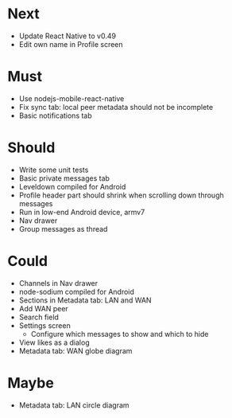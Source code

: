 # Next

- Update React Native to v0.49
- Edit own name in Profile screen

# Must

- Use nodejs-mobile-react-native
- Fix sync tab: local peer metadata should not be incomplete
- Basic notifications tab

# Should

- Write some unit tests
- Basic private messages tab
- Leveldown compiled for Android
- Profile header part should shrink when scrolling down through messages
- Run in low-end Android device, armv7
- Nav drawer
- Group messages as thread

# Could

- Channels in Nav drawer
- node-sodium compiled for Android
- Sections in Metadata tab: LAN and WAN
- Add WAN peer
- Search field
- Settings screen
  - Configure which messages to show and which to hide
- View likes as a dialog
- Metadata tab: WAN globe diagram

# Maybe

- Metadata tab: LAN circle diagram
